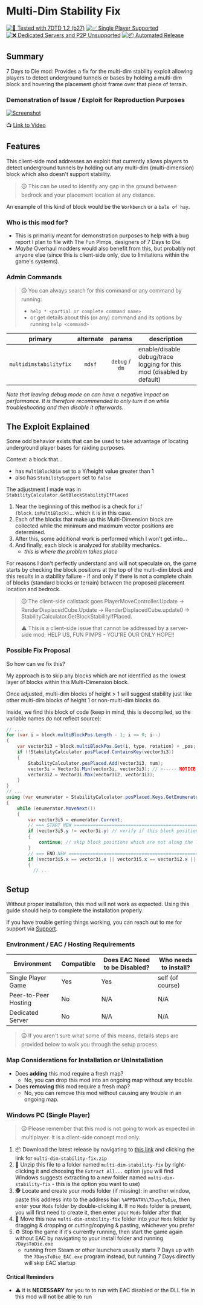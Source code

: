 # Multi-Dim Stability Fix

[![🧪 Tested with 7DTD 1.2 (b27)](https://img.shields.io/badge/🧪%20Tested%20with-7DTD%201.2%20(b27)-blue.svg)](https://7daystodie.com/)
[![✅ Single Player Supported](https://img.shields.io/badge/✅%20Single%20Player-Supported-blue.svg)](https://7daystodie.com/)
[![❌ Dedicated Servers and P2P Unsupported](https://img.shields.io/badge/❌%20Dedicated%20Servers%20and%20P2P-Unsupported-blue.svg)](https://7daystodie.com/)
[![📦 Automated Release](https://github.com/jonathan-robertson/multi-dim-stability-fix/actions/workflows/release.yml/badge.svg)](https://github.com/jonathan-robertson/multi-dim-stability-fix/actions/workflows/release.yml)

## Summary

7 Days to Die mod: Provides a fix for the multi-dim stability exploit allowing players to detect underground tunnels or bases by holding a multi-dim block and hovering the placement ghost frame over that piece of terrain.

### Demonstration of Issue / Exploit for Reproduction Purposes

[![Screenshot](media/navezgane-multidim-stability-exploit.png)](https://youtu.be/EQpqDDOOJP4)

📺 [Link to Video](https://youtu.be/EQpqDDOOJP4)

## Features

This client-side mod addresses an exploit that currently allows players to detect underground tunnels by holding out any multi-dim (multi-dimension) block which also doesn't support stability.

> 🛈 This can be used to identify any gap in the ground between bedrock and your placement location at any distance.

An example of this kind of block would be the `Workbench` or a `bale of hay`.

### Who is this mod for?

- This is primarily meant for demonstration purposes to help with a bug report I plan to file with The Fun Pimps, designers of 7 Days to Die.
- *Maybe* Overhaul modders would also benefit from this, but probably not anyone else (since this is client-side only, due to limitations within the game's systems).

### Admin Commands

> 🛈 You can always search for this command or any command by running:
>
> - `help * <partial or complete command name>`
> - or get details about this (or any) command and its options by running `help <command>`

|        primary         | alternate |     params     | description                                                           |
| :--------------------: | :-------: | :------------: | --------------------------------------------------------------------- |
| `multidimstabilityfix` |  `mdsf`   | `debug` / `dm` | enable/disable debug/trace logging for this mod (disabled by default) |

*Note that leaving debug mode on can have a negative impact on performance. It is therefore recommended to only turn it on while troubleshooting and then disable it afterwards.*

## The Exploit Explained

Some odd behavior exists that can be used to take advantage of locating underground player bases for raiding purposes.

Context: a block that...

- has `MultiBlockDim` set to a Y/height value greater than 1
- also has `StabilitySupport` set to `false`

The adjustment I made was in `StabilityCalculator.GetBlockStabilityIfPlaced`

1. Near the beginning of this method is a check for `if (block.isMultiBlock)`... which it is in this case.
2. Each of the blocks that make up this Multi-Dimension block are collected while the minimum and maximum vector positions are determined.
3. After this, some additional work is performed which I won't get into...
4. And finally, each block is analyzed for stability mechanics.
   - *this is where the problem takes place*

For reasons I don't perfectly understand and will not speculate on, the game starts by checking the block positions at the top of the multi-dim block and this results in a stability failure - if and only if there is not a complete chain of blocks (standard blocks or terrain) between the proposed placement location and bedrock.

> 🛈 The client-side callstack goes PlayerMoveController.Update -> RenderDisplacedCube.Update -> RenderDisplacedCube.update0 -> StabilityCalculator.GetBlockStabilityIfPlaced.
>
> ⚠️ This is a client-side issue that cannot be addressed by a server-side mod; HELP US, FUN PIMPS - YOU'RE OUR ONLY HOPE!!

### Possible Fix Proposal

So how can we fix this?

My approach is to skip any blocks which are not identified as the lowest layer of blocks within this Multi-Dimension block.

Once adjusted, multi-dim blocks of height > 1 will suggest stability just like other multi-dim blocks of height 1 or non-multi-dim blocks do.

Inside, we find this block of code (keep in mind, this is decompiled, so the variable names do not reflect source):

```cs
// ...
for (var i = block.multiBlockPos.Length - 1; i >= 0; i--)
{
    var vector3i3 = block.multiBlockPos.Get(i, type, rotation) + _pos;
    if (!StabilityCalculator.posPlaced.ContainsKey(vector3i3))
    {
        StabilityCalculator.posPlaced.Add(vector3i3, num);
        vector3i = Vector3i.Min(vector3i, vector3i3); // <----- NOTICE THIS; WE REFER TO IT BELOW
        vector3i2 = Vector3i.Max(vector3i2, vector3i3);
    }
}
// ...
using (var enumerator = StabilityCalculator.posPlaced.Keys.GetEnumerator())
{
    while (enumerator.MoveNext())
    {
        var vector3i5 = enumerator.Current;
        // === START NEW =========================================================================
        if (vector3i5.y != vector3i.y) // verify if this block position is at base of multi-dim
        {
            continue; // skip block positions which are not along the lower edge of this multi-dim
        }
        // === END NEW ===========================================================================
        if (vector3i5.x == vector3i.x || vector3i5.x == vector3i2.x || vector3i5.y == vector3i.y || vector3i5.y == vector3i2.y || vector3i5.z == vector3i.z || vector3i5.z == vector3i2.z)
        {
          // ...
```

## Setup

Without proper installation, this mod will not work as expected. Using this guide should help to complete the installation properly.

If you have trouble getting things working, you can reach out to me for support via [Support](#support).

### Environment / EAC / Hosting Requirements

| Environment          | Compatible | Does EAC Need to be Disabled? | Who needs to install? |
| -------------------- | ---------- | ----------------------------- | --------------------- |
| Single Player Game   | Yes        | Yes                           | self (of course)      |
| Peer-to-Peer Hosting | No         | N/A                           | N/A                   |
| Dedicated Server     | No         | N/A                           | N/A                   |

> 🛈 If you aren't sure what some of this means, details steps are provided below to walk you through the setup process.

### Map Considerations for Installation or UnInstallation

- Does **adding** this mod require a fresh map?
  - No, you can drop this mod into an ongoing map without any trouble.
- Does **removing** this mod require a fresh map?
  - No, you can remove this mod without causing any trouble in an ongoing map.

### Windows PC (Single Player)

> 🛈 Please remember that this mod is not going to work as expected in multiplayer. It is a client-side concept mod only.

1. 📦 Download the latest release by navigating to [this link](https://github.com/jonathan-robertson/multi-dim-stability-fix/releases/latest/) and clicking the link for `multi-dim-stability-fix.zip`
2. 📂 Unzip this file to a folder named `multi-dim-stability-fix` by right-clicking it and choosing the `Extract All...` option (you will find Windows suggests extracting to a new folder named `multi-dim-stability-fix` - this is the option you want to use)
3. 🕵️ Locate and create your mods folder (if missing): in another window, paste this address into to the address bar: `%APPDATA%\7DaysToDie`, then enter your `Mods` folder by double-clicking it. If no `Mods` folder is present, you will first need to create it, then enter your `Mods` folder after that
4. 🚚 Move this new `multi-dim-stability-fix` folder into your `Mods` folder by dragging & dropping or cutting/copying & pasting, whichever you prefer
5. ♻️ Stop the game if it's currently running, then start the game again without EAC by navigating to your install folder and running `7DaysToDie.exe`
    - running from Steam or other launchers usually starts 7 Days up with the `7DaysToDie_EAC.exe` program instead, but running 7 Days directly will skip EAC startup

#### Critical Reminders

- ⚠️ it is **NECESSARY** for you to to run with EAC disabled or the DLL file in this mod will not be able to run
